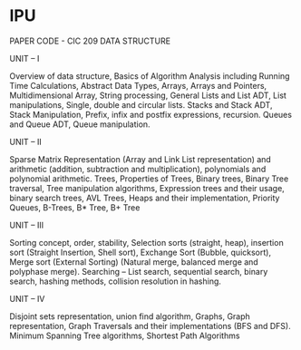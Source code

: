 # IPU

PAPER CODE - CIC 209
DATA STRUCTURE 

UNIT – I

Overview of data structure, Basics of Algorithm Analysis including Running Time Calculations, Abstract Data 
Types, Arrays, Arrays and Pointers, Multidimensional Array, String processing, General Lists and List ADT, List 
manipulations, Single, double and circular lists. Stacks and Stack ADT, Stack Manipulation, Prefix, infix and 
postfix expressions, recursion. Queues and Queue ADT, Queue manipulation. 


UNIT – II

Sparse Matrix Representation (Array and Link List representation) and arithmetic (addition, subtraction and 
multiplication), polynomials and polynomial arithmetic.
Trees, Properties of Trees, Binary trees, Binary Tree traversal, Tree manipulation algorithms, Expression trees 
and their usage, binary search trees, AVL Trees, Heaps and their implementation, Priority Queues, B-Trees, B* 
Tree, B+ Tree

UNIT – III

Sorting concept, order, stability, Selection sorts (straight, heap), insertion sort (Straight Insertion, Shell sort), 
Exchange Sort (Bubble, quicksort), Merge sort (External Sorting) (Natural merge, balanced merge and polyphase merge). Searching – List search, sequential search, binary search, hashing methods, collision 
resolution in hashing.

UNIT – IV

Disjoint sets representation, union find algorithm, Graphs, Graph representation, Graph Traversals and their 
implementations (BFS and DFS). Minimum Spanning Tree algorithms, Shortest Path Algorithms


